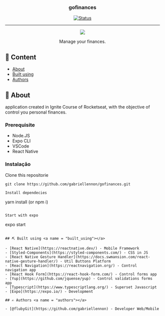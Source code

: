<h3 align="center">gofinances</h3>

<div align="center">

[![Status](https://img.shields.io/badge/status-active-success.svg)]()

</div>

---
<p align="center">
     <img src="https://user-images.githubusercontent.com/57332512/153307211-38b475a1-ed8c-446b-b714-03a37ca4336d.png">
</p>


<p align="center"> Manage your finances.
    <br>
</p>

## 📝 Content

- [About](#about)
- [Built using](#built_using)
- [Authors](#authors)

## 🧐 About <a name = "about"></a>

application created in Ignite Course of Rocketseat, with the objective of control you personal finances.

### Prerequisite

- Node.JS
- Expo CLI
- VSCode
- React Native

### Instalação

Clone this repositorie

```
git clone https://github.com/gabriellennon/gofinances.git
```

```
Install dependecies

```
yarn install (or npm i)
```

Start with expo

```
expo start
```

## ⛏️ Built using <a name = "built_using"></a>

- [React Native](https://reactnative.dev/) - Mobile Framework
- [Styled-Components](https://styled-components.com/) - CSS in JS
- [React Native Gesture Handler](https://docs.swmansion.com/react-native-gesture-handler/) - Util Buttons Platform
- [React Navigation](https://reactnavigation.org/) - Control navigation app
- [React Hook Form](https://react-hook-form.com/) - Control forms app
- [Yup](https://github.com/jquense/yup) - Control validations forms app
- [Typescript](https://www.typescriptlang.org/) - Superset Javascript
- [Expo](https://expo.io/) - Development

## ✍️ Authors <a name = "authors"></a>

- [@flubyGit](https://github.com/gabriellennon) - Developer Web/Mobile
